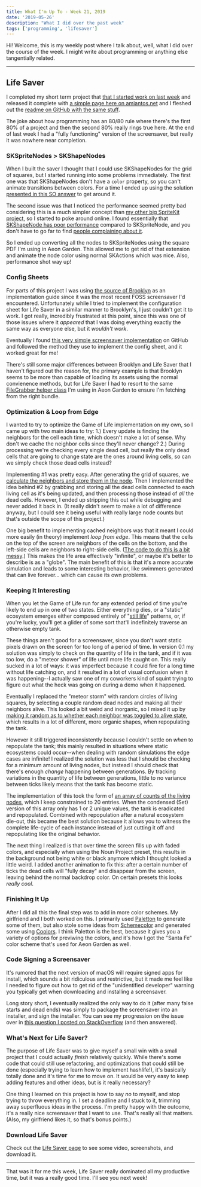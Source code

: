 ```yaml
---
title: What I'm Up To - Week 21, 2019
date: '2019-05-26'
description: "What I did over the past week"
tags: ['programming', 'lifesaver']
---
```


Hi! Welcome, this is my weekly post where I talk about, well, what I did over the course of the week. I might write about programming or anything else tangentially related.

---

## Life Saver

I completed my short term project that [that I started work on last week](/wiut-2019-week-20) and released it complete with [a simple page here on amiantos.net](/lifesaver) and I fleshed out the [readme on GitHub with the same stuff](https://github.com/amiantos/lifesaver).

The joke about how programming has an 80/80 rule where there's the first 80% of a project and then the second 80% really rings true here. At the end of last week I had a "fully functioning" version of the screensaver, but really it was nowhere near completion.

### SKSpriteNodes > SKShapeNodes

When I built the saver I thought that I could use SKShapeNodes for the grid of squares, but I started running into some problems immediately. The first one was that SKShapeNodes don't have a `color` property, so you can't animate transitions between colors. For a time I ended up using the solution [presented in this SO answer](https://stackoverflow.com/a/49166659/2117288) to get around it.

The second issue was that I noticed the performance seemed pretty bad considering this is a much simpler concept than [my other big SpriteKit project](https://www.github.com/amiantos/aeongarden), so I started to poke around online. I found essentially that [SKShapeNode has poor performance](https://stackoverflow.com/questions/50191671/performance-difference-between-skshapenode-and-skspritenode) compared to SKSpriteNode, and you don't have to go far to find [people complaining about it](https://sartak.org/2014/03/skshapenode-you-are-dead-to-me.html).

So I ended up converting all the nodes to SKSpriteNodes using the square PDF I'm using in Aeon Garden. This allowed me to get rid of that extension and animate the node color using normal SKActions which was nice. Also, performance shot way up!

### Config Sheets

For parts of this project I was using [the source of Brooklyn](https://github.com/pedrommcarrasco/Brooklyn) as an implementation guide since it was the most recent FOSS screensaver I'd encountered. Unfortunately while I tried to implement the configuration sheet for Life Saver in a similar manner to Brooklyn's, I just couldn't get it to work. I got really, incredibly frustrated at this point, since this was one of those issues where it _appeared_ that I was doing everything exactly the same way as everyone else, but it _wouldn't work_.

Eventually I found [this very simple screensaver implementation](https://github.com/erikdoe/swift-circle) on GitHub and followed the method they use to implement the config sheet, and it worked great for me!

There's still some major differences between Brooklyn and Life Saver that I haven't figured out the reason for, the primary example is that Brooklyn seems to be more than capable of loading its assets using the normal convienence methods, but for Life Saver I had to resort to the same [FileGrabber helper class](https://github.com/amiantos/lifesaver/blob/v1.0/Life%20Saver%20Shared/Utilities/FileGrabber.swift) I'm using in Aeon Garden to ensure I'm fetching from the right bundle.

### Optimization & Loop from Edge

I wanted to try to optimize the Game of Life implementation on my own, so I came up with two main ideas to try: 1.) Every update is finding the neighbors for the cell each time, which doesn't make a lot of sense. Why don't we cache the neighbor cells since they'll never change? 2.) During processing we're checking every single dead cell, but really the only dead cells that are going to change state are the ones around living cells, so can we simply check those dead cells instead?

Implementing #1 was pretty easy. After generating the grid of squares, we [calculate the neighbors and store them in the node](https://github.com/amiantos/lifesaver/blob/5373a2c9f65da489834fbcc0b6c003edc5e9cdb7/Life%20Saver%20Shared/LifeScene.swift#L134). Then I implemented the idea behind #2 by grabbing and storing all the dead cells connected to each living cell as it's being updated, and then processing those instead of _all_ the dead cells. However, I ended up stripping this out while debugging and never added it back in. (It really didn't seem to make a lot of difference anyway, but I could see it being useful with really large node counts but that's outside the scope of this project.)

One big benefit to implementing cached neighbors was that it meant I could more easily (in theory) implement _loop from edge_. This means that the cells on the top of the screen are neighbors of the cells on the bottom, and the left-side cells are neighbors to right-side cells. ([The code to do this is a bit messy](https://github.com/amiantos/lifesaver/blob/5373a2c9f65da489834fbcc0b6c003edc5e9cdb7/Life%20Saver%20Shared/LifeScene.swift#L148).) This makes the life area effectively "infinite", or maybe it's better to describe is as a "globe". The main benefit of this is that it's a more accurate simulation and leads to some interesting behavior, like swimmers generated that can live forever... which can cause its own problems.

### Keeping It Interesting

When you let the Game of Life run for any extended period of time you're likely to end up in one of two states. Either everything dies, or a "static" ecosystem emerges either composed entirely of "[still life](https://en.wikipedia.org/wiki/Conway's_Game_of_Life#Examples_of_patterns)" patterns, or, if you're lucky, you'll get a glider of some sort that'll indefinitely traverse an otherwise empty tank.

These things aren't good for a screensaver, since you don't want static pixels drawn on the screen for too long of a period of time. In version 0.1 my solution was simply to check on the quantity of life in the tank, and if it was too low, do a "meteor shower" of life until more life caught on. This really sucked in a lot of ways: it was imperfect because it could fire for a long time without life catching on, and it resulted in a lot of visual confusion when it was happening--I actually saw one of my coworkers kind of squint trying to figure out what the heck was going on during a demo when it happened.

Eventually I replaced the "meteor storm" with random circles of living squares, by selecting a couple random dead nodes and making all their neighbors alive. This looked a bit weird and inorganic, so I mixed it up by [making it random as to whether each neighbor was toggled to alive state](https://github.com/amiantos/lifesaver/blob/5373a2c9f65da489834fbcc0b6c003edc5e9cdb7/Life%20Saver%20Shared/LifeScene.swift#L255), which results in a lot of different, more organic shapes, when repopulating the tank.

However it still triggered inconsistently because I couldn't settle on _when_ to repopulate the tank; this mainly resulted in situations where static ecosystems could occur--when dealing with random simulations the edge cases are infinite! I realized the solution was less that I should be checking for a minimum amount of living nodes, but instead I should check that there's enough _change_ happening between generations. By tracking variations in the quantity of life between generations, little to no variance between ticks likely means that the tank has become static.

The implementation of this took the form of [an array of counts of the living nodes](https://github.com/amiantos/lifesaver/blob/5373a2c9f65da489834fbcc0b6c003edc5e9cdb7/Life%20Saver%20Shared/LifeScene.swift#L217), which I keep constrained to 20 entries. When the condensed (Set) version of this array only has 1 or 2 unique values, the tank is eradicated and repopulated. Combined with repopulation after a natural ecosystem die-out, this became the best solution because it allows you to witness the complete life-cycle of each instance instead of just cutting it off and repopulating like the original behavior.

The next thing I realized is that over time the screen fills up with faded colors, and especially when using the Noun Project preset, this results in the background not being white or black anymore which I thought looked a little weird. I added another animation to fix this: after a certain number of ticks the dead cells will "fully decay" and disappear from the screen, leaving behind the normal backdrop color. On certain presets this looks _really cool_.

### Finishing It Up

After I did all this the final step was to add in more color schemes. My girlfriend and I both worked on this. I primarily used [Paletton](https://paletton.com/) to generate some of them, but also stole some ideas from [Schemecolor](https://www.schemecolor.com/) and generated some using [Coolors](https://coolors.co). I think Paletton is the best, because it gives you a variety of options for previwing the colors, and it's how I got the "Santa Fe" color scheme that's used for Aeon Garden as well.

### Code Signing a Screensaver

It's rumored that the next version of macOS will require signed apps for install, which sounds a bit ridiculous and restrictive, but it made me feel like I needed to figure out how to get rid of the "unidentified developer" warning you typically get when downloading and installing a screensaver.

Long story short, I eventually realized the only way to do it (after many false starts and dead ends) was simply to package the screensaver into an installer, and sign the installer. You can see my progression on the issue over in [this question I posted on StackOverflow](https://stackoverflow.com/questions/56307714/how-to-properly-codesign-macos-screensaver) (and then answered).

### What's Next for Life Saver?

The purpose of Life Saver was to give myself a small win with a small project that I could actually _finish_ relatively quickly. While there's some code that could still use refactoring, and optimizations that could still be done (especially trying to learn how to implement hashlife!), it's basically totally done and it's time for me to move on. It would be very easy to keep adding features and other ideas, but is it really necessary?

One thing I learned on this project is how to say _no_ to myself, and stop trying to throw everything in. I set a deadline and I stuck to it, trimming away superfluous ideas in the process. I'm pretty happy with the outcome, it's a really nice screensaver that I want to use. That's really all that matters. (Also, my girlfriend likes it, so that's bonus points.)

### Download Life Saver

Check out the [Life Saver page](/lifesaver) to see some video, screenshots, and download it.

---

That was it for me this week, Life Saver really dominated all my productive time, but it was a really good time. I'll see you next week!